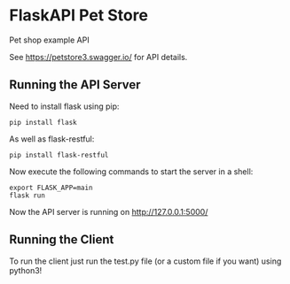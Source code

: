 # FlaskAPI Pet Store
 Pet shop example API

 See https://petstore3.swagger.io/ for API details.


## Running the API Server
 Need to install flask using pip:
 ```
 pip install flask
 ```
 As well as flask-restful:
 ```
 pip install flask-restful
 ```
 Now execute the following commands to start the server in a shell:
 ```
 export FLASK_APP=main
 flask run
 ```
 Now the API server is running on http://127.0.0.1:5000/
 
 ## Running the Client
 To run the client just run the test.py file (or a custom file if you want) using python3!
